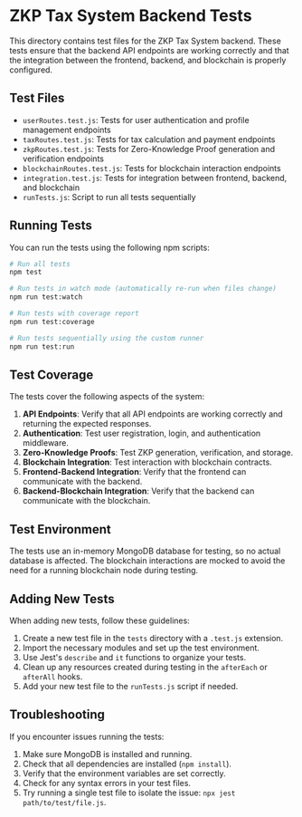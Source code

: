 # ZKP Tax System Backend Tests

This directory contains test files for the ZKP Tax System backend. These tests ensure that the backend API endpoints are working correctly and that the integration between the frontend, backend, and blockchain is properly configured.

## Test Files

- `userRoutes.test.js`: Tests for user authentication and profile management endpoints
- `taxRoutes.test.js`: Tests for tax calculation and payment endpoints
- `zkpRoutes.test.js`: Tests for Zero-Knowledge Proof generation and verification endpoints
- `blockchainRoutes.test.js`: Tests for blockchain interaction endpoints
- `integration.test.js`: Tests for integration between frontend, backend, and blockchain
- `runTests.js`: Script to run all tests sequentially

## Running Tests

You can run the tests using the following npm scripts:

```bash
# Run all tests
npm test

# Run tests in watch mode (automatically re-run when files change)
npm run test:watch

# Run tests with coverage report
npm run test:coverage

# Run tests sequentially using the custom runner
npm run test:run
```

## Test Coverage

The tests cover the following aspects of the system:

1. **API Endpoints**: Verify that all API endpoints are working correctly and returning the expected responses.
2. **Authentication**: Test user registration, login, and authentication middleware.
3. **Zero-Knowledge Proofs**: Test ZKP generation, verification, and storage.
4. **Blockchain Integration**: Test interaction with blockchain contracts.
5. **Frontend-Backend Integration**: Verify that the frontend can communicate with the backend.
6. **Backend-Blockchain Integration**: Verify that the backend can communicate with the blockchain.

## Test Environment

The tests use an in-memory MongoDB database for testing, so no actual database is affected. The blockchain interactions are mocked to avoid the need for a running blockchain node during testing.

## Adding New Tests

When adding new tests, follow these guidelines:

1. Create a new test file in the `tests` directory with a `.test.js` extension.
2. Import the necessary modules and set up the test environment.
3. Use Jest's `describe` and `it` functions to organize your tests.
4. Clean up any resources created during testing in the `afterEach` or `afterAll` hooks.
5. Add your new test file to the `runTests.js` script if needed.

## Troubleshooting

If you encounter issues running the tests:

1. Make sure MongoDB is installed and running.
2. Check that all dependencies are installed (`npm install`).
3. Verify that the environment variables are set correctly.
4. Check for any syntax errors in your test files.
5. Try running a single test file to isolate the issue: `npx jest path/to/test/file.js`.
